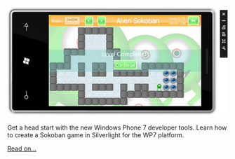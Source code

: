 ![Puzzle Game running on Window Phone](/assets/images/2010-03-25-Header.jpg)

Get a head start with the new Windows Phone 7 developer tools. Learn how to create a Sokoban game in Silverlight for the WP7 platform.

[Read on...](http://www.codeproject.com/KB/silverlight/WindowsPhoneGame.aspx)
